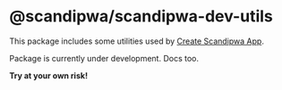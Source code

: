# @scandipwa/scandipwa-dev-utils

This package includes some utilities used by [Create Scandipwa App](https://github.com/scandipwa/create-scandipwa-app).

Package is currently under development. Docs too.

**Try at your own risk!**